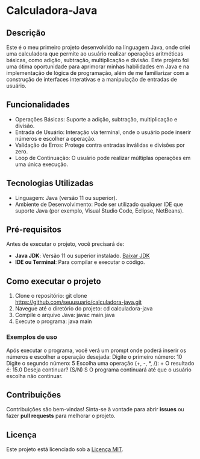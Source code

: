 # Calculadora-Java

## Descrição
Este é o meu primeiro projeto desenvolvido na linguagem Java, onde criei uma calculadora que permite ao usuário realizar operações aritméticas básicas, como adição, subtração, multiplicação e divisão. Este projeto foi uma ótima oportunidade para aprimorar minhas habilidades em Java e na implementação de lógica de programação, além de me familiarizar com a construção de interfaces interativas e a manipulação de entradas de usuário.

## Funcionalidades
- Operações Básicas: Suporte a adição, subtração, multiplicação e divisão.
- Entrada de Usuário: Interação via terminal, onde o usuário pode inserir números e escolher a operação.
- Validação de Erros: Protege contra entradas inválidas e divisões por zero.
- Loop de Continuação: O usuário pode realizar múltiplas operações em uma única execução.

## Tecnologias Utilizadas
- Linguagem: Java (versão 11 ou superior).
- Ambiente de Desenvolvimento: Pode ser utilizado qualquer IDE que suporte Java (por exemplo, Visual Studio Code, Eclipse, NetBeans).

## Pré-requisitos
Antes de executar o projeto, você precisará de:

- **Java JDK**: Versão 11 ou superior instalado. [Baixar JDK](https://www.oracle.com/java/technologies/downloads/#java11)
- **IDE ou Terminal**: Para compilar e executar o código.

## Como executar o projeto
1. Clone o repositório: git clone https://github.com/seuusuario/calculadora-java.git
2. Navegue até o diretório do projeto: cd calculadora-java
3. Compile o arquivo Java: javac main.java
4. Execute o programa: java main

### Exemplos de uso
Após executar o programa, você verá um prompt onde poderá inserir os números e escolher a operação desejada:
Digite o primeiro número: 
10
Digite o segundo número: 
5
Escolha uma operação (+, -, *, /): 
+
O resultado é: 15.0
Deseja continuar? (S/N)
S
O programa continuará até que o usuário escolha não continuar.

## Contribuições
Contribuições são bem-vindas! Sinta-se à vontade para abrir **issues** ou fazer **pull requests** para melhorar o projeto.

## Licença
Este projeto está licenciado sob a [Licença MIT](https://opensource.org/licenses/MIT).
